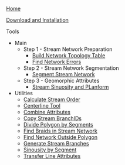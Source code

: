 [Home](https://github.com/SouthForkResearch/gnat/wiki)

[Download and Installation](https://github.com/SouthForkResearch/gnat/wiki/Download-Installation)

Tools
* Main
  * Step 1 - Stream Network Preparation
    * [Build Network Topology Table](https://github.com/SouthForkResearch/gnat/wiki/Build-Network-Topology-Table)
    * [Find Network Errors](https://github.com/SouthForkResearch/gnat/wiki/Find-Network-Errors)
  * Step 2 - Stream Network Segmentation
    * [Segment Stream Network](https://github.com/SouthForkResearch/gnat/wiki/Segment-Stream-Network)
  * Step 3 - Geomorphic Attributes
    * [Stream Sinuosity and PLanform](https://github.com/SouthForkResearch/gnat/wiki/Stream-Sinuosity-and-Planform)
* Utilities
    * [Calculate Stream Order](https://github.com/SouthForkResearch/gnat/wiki/Calculate-Stream-Order)
    * [Centerline Tool](https://github.com/SouthForkResearch/gnat/wiki/Centerline-Tool)
    * [Combine Attributes]()
    * [Copy Stream BranchIDs](https://github.com/SouthForkResearch/gnat/wiki/Copy-Stream-BranchIDs)
    * [Divide Polygon by Segments](https://github.com/SouthForkResearch/gnat/wiki/Divide-Polygon-by-Segments)
    * [Find Braids in Stream Network](https://github.com/SouthForkResearch/gnat/wiki/Find-Braids-in-Stream-Network)
    * [Find Network Outside Polygon]()
    * [Generate Stream Branches](https://github.com/SouthForkResearch/gnat/wiki/Generate-Stream-Branches)
    * [Sinousity by Segment](https://github.com/SouthForkResearch/gnat/wiki/Sinuosity-by-Segment)
    * [Transfer Line Attributes](https://github.com/SouthForkResearch/gnat/wiki/Transfer-Line-Attributes)